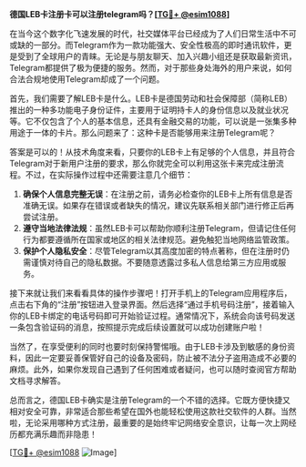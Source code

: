 **德国LEB卡注册卡可以注册telegram吗？[[TG💪+ @esim1088](https://t.me/s/esim1088)]**

在当今这个数字化飞速发展的时代，社交媒体平台已经成为了人们日常生活中不可或缺的一部分。而Telegram作为一款功能强大、安全性极高的即时通讯软件，更是受到了全球用户的青睐。无论是与朋友聊天、加入兴趣小组还是获取最新资讯，Telegram都提供了极为便捷的服务。然而，对于那些身处海外的用户来说，如何合法合规地使用Telegram却成了一个问题。

首先，我们需要了解LEB卡是什么。LEB卡是德国劳动和社会保障部（简称LEB）推出的一种多功能电子身份证件，主要用于证明持卡人的身份信息以及就业状况等。它不仅包含了个人的基本信息，还具有金融交易的功能，可以说是一张集多种用途于一体的卡片。那么问题来了：这种卡是否能够用来注册Telegram呢？

答案是可以的！从技术角度来看，只要你的LEB卡上有足够的个人信息，并且符合Telegram对于新用户注册的要求，那么你就完全可以利用这张卡来完成注册流程。不过，在实际操作过程中还需要注意几个细节：

1. **确保个人信息完整无误**：在注册之前，请务必检查你的LEB卡上所有信息是否准确无误。如果存在错误或者缺失的情况，建议先联系相关部门进行修正后再尝试注册。
2. **遵守当地法律法规**：虽然LEB卡可以帮助你顺利注册Telegram，但请记住任何行为都要遵循所在国家或地区的相关法律规范。避免触犯当地网络监管政策。
3. **保护个人隐私安全**：尽管Telegram以其高度加密的特点著称，但在注册时仍需谨慎对待自己的隐私数据。不要随意透露过多私人信息给第三方应用或服务。

接下来就让我们来看看具体的操作步骤吧！打开手机上的Telegram应用程序后，点击右下角的“注册”按钮进入登录界面。然后选择“通过手机号码注册”，接着输入你的LEB卡绑定的电话号码即可开始验证过程。通常情况下，系统会向该号码发送一条包含验证码的消息，按照提示完成后续设置就可以成功创建账户啦！

当然了，在享受便利的同时也要时刻保持警惕哦。由于LEB卡涉及到敏感的身份资料，因此一定要妥善保管好自己的设备及密码，防止被不法分子盗用造成不必要的麻烦。此外，如果你发现自己遇到了任何困难或者疑问，也可以随时查阅官方帮助文档寻求解答。

总而言之，德国LEB卡确实是注册Telegram的一个不错的选择。它既方便快捷又相对安全可靠，非常适合那些希望在国外也能轻松使用这款社交软件的人群。当然啦，无论采用哪种方式注册，最重要的是始终牢记网络安全意识，让每一次上网经历都充满乐趣而非隐患！

[[TG💪+ @esim1088](https://t.me/s/esim1088) ![Image](https://i.postimg.cc/4NQfJmqS/Snipaste-2025-05-13-00-14-12.png)]